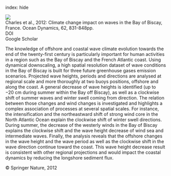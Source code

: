 index: hide

<div class="Citation">
    <div class="Citation-thumb CitationThumb-linked"  data-href="https://doi.org/10.1007/s10236-012-0534-8">
      <img src="https://static.claimspace.cloud/climate-study-static/refs/thumbs/13/Charles_et_al_2012-thumb.png" />
    </div>

  <div class="Citation-body">
    <div class="Citation-text">Charles et al., 2012: Climate change impact on waves in the Bay of Biscay, France. <span class="Article-journal">Ocean Dynamics, </span><span class="Article-volume">62, </span>831-848pp.</div>
    <div class="Citation-links">
      <div class="CitationLink" data-href="https://doi.org/10.1007/s10236-012-0534-8">
        <div class="CitationLink-icon CitationLink-Doi"></div>
        <div class="CitationLink-text">DOI</div>
      </div>
      <div class="CitationLink" data-href="https://scholar.google.com/scholar?q=10.1007/s10236-012-0534-8">
        <div class="CitationLink-icon CitationLink-Scholar"></div>
        <div class="CitationLink-text">Google Scholar</div>
      </div>
    </div>
  </div>
</div>

The knowledge of offshore and coastal wave climate evolution towards the end of the twenty-first century is particularly important for human activities in a region such as the Bay of Biscay and the French Atlantic coast. Using dynamical downscaling, a high spatial resolution dataset of wave conditions in the Bay of Biscay is built for three future greenhouse gases emission scenarios. Projected wave heights, periods and directions are analysed at regional scale and more thoroughly at two buoys positions, offshore and along the coast. A general decrease of wave heights is identified (up to −20 cm during summer within the Bay off Biscay), as well as a clockwise shift of summer waves and winter swell coming from direction. The relation between those changes and wind changes is investigated and highlights a complex association of processes at several spatial scales. For instance, the intensification and the northeastward shift of strong wind core in the North Atlantic Ocean explain the clockwise shift of winter swell directions. During summer, the decrease of the westerly winds in the Bay of Biscay explains the clockwise shift and the wave height decrease of wind sea and intermediate waves. Finally, the analysis reveals that the offshore changes in the wave height and the wave period as well as the clockwise shift in the wave direction continue toward the coast. This wave height decrease result is consistent with other regional projections and would impact the coastal dynamics by reducing the longshore sediment flux.

<div class="Citation-copy">
&copy; Springer Nature, 2012
</div>